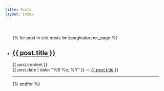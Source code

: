 ```yaml
---
title: Posts
layout: index
---
```


<div class='content'>
  &nbsp;
  <div class='related'>
    <ul>{% for post in site.posts limit:paginator.per_page %}
      <li>
        <h2><a href="{{ post.url }}">{{ post.title }}</a></h2>
        <div>{{ post.content }}</div>
        <span>{{ post.date | date: "%B %e, %Y" }}</span> &mdash; <a href="{{ post.url }}">{{ post.title }}</a>
        <hr />
      </li>{% endfor %}
    </ul>
  </div>
</div>


